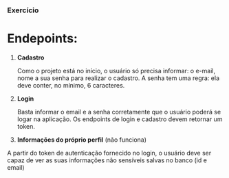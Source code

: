 ### Exercício ###

# Endepoints:

1. **Cadastro**
    
    Como o projeto está no início, o usuário só precisa informar: o e-mail, nome a sua senha para realizar o cadastro. A senha tem uma regra: ela deve conter, no mínimo, 6 caracteres.

2. **Login**
    
    Basta informar o email e a senha corretamente que o usuário poderá se logar na aplicação. Os endpoints de login e cadastro devem retornar um token.

3. **Informações do próprio perfil** (não funciona)
    
A partir do token de autenticação fornecido no login, o usuário deve ser capaz de ver as suas informações não sensíveis salvas no banco (id e email)




